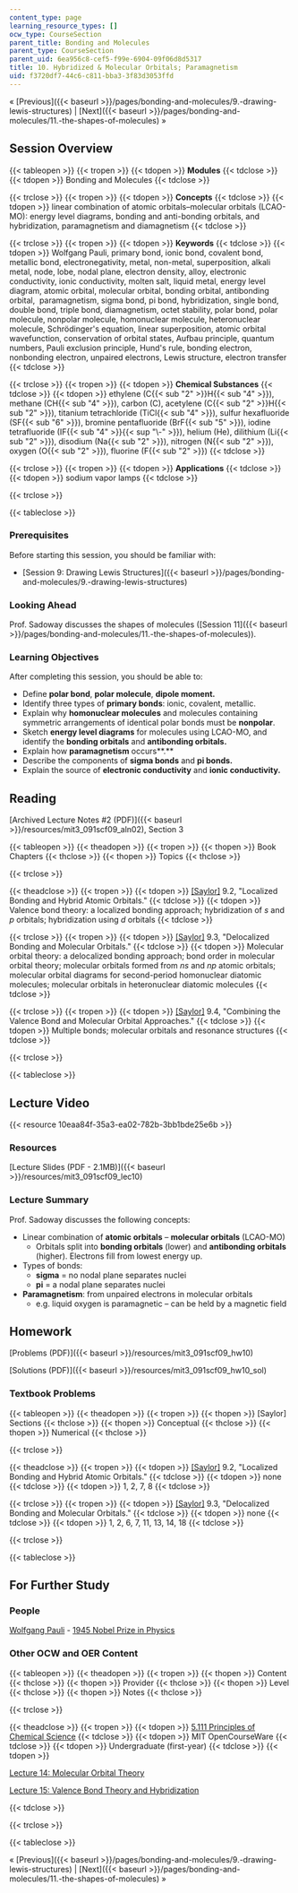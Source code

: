 ```yaml
---
content_type: page
learning_resource_types: []
ocw_type: CourseSection
parent_title: Bonding and Molecules
parent_type: CourseSection
parent_uid: 6ea956c8-cef5-f99e-6904-09f06d8d5317
title: 10. Hybridized & Molecular Orbitals; Paramagnetism
uid: f3720df7-44c6-c811-bba3-3f83d3053ffd
---
```


« [Previous]({{< baseurl >}}/pages/bonding-and-molecules/9.-drawing-lewis-structures) | [Next]({{< baseurl >}}/pages/bonding-and-molecules/11.-the-shapes-of-molecules) »

Session Overview
----------------

{{< tableopen >}}
{{< tropen >}}
{{< tdopen >}}
**Modules**
{{< tdclose >}}
{{< tdopen >}}
Bonding and Molecules
{{< tdclose >}}

{{< trclose >}}
{{< tropen >}}
{{< tdopen >}}
**Concepts**
{{< tdclose >}}
{{< tdopen >}}
linear combination of atomic orbitals–molecular orbitals (LCAO-MO): energy level diagrams, bonding and anti-bonding orbitals, and hybridization, paramagnetism and diamagnetism
{{< tdclose >}}

{{< trclose >}}
{{< tropen >}}
{{< tdopen >}}
**Keywords**
{{< tdclose >}}
{{< tdopen >}}
Wolfgang Pauli, primary bond, ionic bond, covalent bond, metallic bond, electronegativity, metal, non-metal, superposition, alkali metal, node, lobe, nodal plane, electron density, alloy, electronic conductivity, ionic conductivity, molten salt, liquid metal, energy level diagram, atomic orbital, molecular orbital, bonding orbital, antibonding orbital,  paramagnetism, sigma bond, pi bond, hybridization, single bond, double bond, triple bond, diamagnetism, octet stability, polar bond, polar molecule, nonpolar molecule, homonuclear molecule, heteronuclear molecule, Schrödinger's equation, linear superposition, atomic orbital wavefunction, conservation of orbital states, Aufbau principle, quantum numbers, Pauli exclusion principle, Hund's rule, bonding electron, nonbonding electron, unpaired electrons, Lewis structure, electron transfer
{{< tdclose >}}

{{< trclose >}}
{{< tropen >}}
{{< tdopen >}}
**Chemical Substances**
{{< tdclose >}}
{{< tdopen >}}
ethylene (C{{< sub "2" >}}H{{< sub "4" >}}), methane (CH{{< sub "4" >}}), carbon (C), acetylene (C{{< sub "2" >}}H{{< sub "2" >}}), titanium tetrachloride (TiCl{{< sub "4" >}}), sulfur hexafluoride (SF{{< sub "6" >}}), bromine pentafluoride (BrF{{< sub "5" >}}), iodine tetrafluoride (IF{{< sub "4" >}}{{< sup "\\-" >}}), helium (He), dilithium (Li{{< sub "2" >}}), disodium (Na{{< sub "2" >}}), nitrogen (N{{< sub "2" >}}), oxygen (O{{< sub "2" >}}), fluorine (F{{< sub "2" >}})
{{< tdclose >}}

{{< trclose >}}
{{< tropen >}}
{{< tdopen >}}
**Applications**
{{< tdclose >}}
{{< tdopen >}}
sodium vapor lamps
{{< tdclose >}}

{{< trclose >}}

{{< tableclose >}}

### Prerequisites

Before starting this session, you should be familiar with:

*   [Session 9: Drawing Lewis Structures]({{< baseurl >}}/pages/bonding-and-molecules/9.-drawing-lewis-structures)

### Looking Ahead

Prof. Sadoway discusses the shapes of molecules ([Session 11]({{< baseurl >}}/pages/bonding-and-molecules/11.-the-shapes-of-molecules)).

### Learning Objectives

After completing this session, you should be able to:

*   Define **polar bond**, **polar molecule**, **dipole moment.**
*   Identify three types of **primary bonds**: ionic, covalent, metallic.
*   Explain why **homonuclear molecules** and molecules containing symmetric arrangements of identical polar bonds must be **nonpolar**.
*   Sketch **energy level diagrams** for molecules using LCAO-MO, and identify the **bonding orbitals** and **antibonding orbitals.**
*   Explain how **paramagnetism** occurs**.**
*   Describe the components of **sigma bonds** and **pi bonds.**
*   Explain the source of **electronic conductivity** and **ionic conductivity.**

Reading
-------

[Archived Lecture Notes #2 (PDF)]({{< baseurl >}}/resources/mit3_091scf09_aln02), Section 3

{{< tableopen >}}
{{< theadopen >}}
{{< tropen >}}
{{< thopen >}}
Book Chapters
{{< thclose >}}
{{< thopen >}}
Topics
{{< thclose >}}

{{< trclose >}}

{{< theadclose >}}
{{< tropen >}}
{{< tdopen >}}
[\[Saylor\]](https://saylordotorg.github.io/text_general-chemistry-principles-patterns-and-applications-v1.0/s13-02-localized-bonding-and-hybrid-a.html) 9.2, "Localized Bonding and Hybrid Atomic Orbitals."
{{< tdclose >}}
{{< tdopen >}}
Valence bond theory: a localized bonding approach; hybridization of _s_ and _p_ orbitals; hybridization using _d_ orbitals
{{< tdclose >}}

{{< trclose >}}
{{< tropen >}}
{{< tdopen >}}
[\[Saylor\]](https://saylordotorg.github.io/text_general-chemistry-principles-patterns-and-applications-v1.0/s13-03-delocalized-bonding-and-molecu.html) 9.3, "Delocalized Bonding and Molecular Orbitals."
{{< tdclose >}}
{{< tdopen >}}
Molecular orbital theory: a delocalized bonding approach; bond order in molecular orbital theory; molecular orbitals formed from _ns_ and _np_ atomic orbitals; molecular orbital diagrams for second-period homonuclear diatomic molecules; molecular orbitals in heteronuclear diatomic molecules
{{< tdclose >}}

{{< trclose >}}
{{< tropen >}}
{{< tdopen >}}
[\[Saylor\]](https://saylordotorg.github.io/text_general-chemistry-principles-patterns-and-applications-v1.0/s13-04-polyatomic-systems-with-multip.html) 9.4, "Combining the Valence Bond and Molecular Orbital Approaches."
{{< tdclose >}}
{{< tdopen >}}
Multiple bonds; molecular orbitals and resonance structures
{{< tdclose >}}

{{< trclose >}}

{{< tableclose >}}

Lecture Video
-------------

{{< resource 10eaa84f-35a3-ea02-782b-3bb1bde25e6b >}}

### Resources

[Lecture Slides (PDF - 2.1MB)]({{< baseurl >}}/resources/mit3_091scf09_lec10)

### Lecture Summary

Prof. Sadoway discusses the following concepts:

*   Linear combination of **atomic orbitals** – **molecular orbitals** (LCAO-MO)
    *   Orbitals split into **bonding orbitals** (lower) and **antibonding orbitals** (higher). Electrons fill from lowest energy up.
*   Types of bonds:
    *   **sigma** = no nodal plane separates nuclei
    *   **pi** = a nodal plane separates nuclei
*   **Paramagnetism**: from unpaired electrons in molecular orbitals
    *   e.g. liquid oxygen is paramagnetic – can be held by a magnetic field

Homework
--------

[Problems (PDF)]({{< baseurl >}}/resources/mit3_091scf09_hw10)

[Solutions (PDF)]({{< baseurl >}}/resources/mit3_091scf09_hw10_sol)

### Textbook Problems

{{< tableopen >}}
{{< theadopen >}}
{{< tropen >}}
{{< thopen >}}
\[Saylor\] Sections
{{< thclose >}}
{{< thopen >}}
Conceptual
{{< thclose >}}
{{< thopen >}}
Numerical
{{< thclose >}}

{{< trclose >}}

{{< theadclose >}}
{{< tropen >}}
{{< tdopen >}}
[\[Saylor\]](https://saylordotorg.github.io/text_general-chemistry-principles-patterns-and-applications-v1.0/s13-02-localized-bonding-and-hybrid-a.html) 9.2, "Localized Bonding and Hybrid Atomic Orbitals."
{{< tdclose >}}
{{< tdopen >}}
none
{{< tdclose >}}
{{< tdopen >}}
1, 2, 7, 8
{{< tdclose >}}

{{< trclose >}}
{{< tropen >}}
{{< tdopen >}}
[\[Saylor\]](https://saylordotorg.github.io/text_general-chemistry-principles-patterns-and-applications-v1.0/s13-03-delocalized-bonding-and-molecu.html) 9.3, "Delocalized Bonding and Molecular Orbitals."
{{< tdclose >}}
{{< tdopen >}}
none
{{< tdclose >}}
{{< tdopen >}}
1, 2, 6, 7, 11, 13, 14, 18
{{< tdclose >}}

{{< trclose >}}

{{< tableclose >}}

For Further Study
-----------------

### People

[Wolfgang Pauli](http://en.wikipedia.org/wiki/Wolfgang_Pauli) - [1945 Nobel Prize in Physics](http://nobelprize.org/nobel_prizes/physics/laureates/1945/)

### Other OCW and OER Content

{{< tableopen >}}
{{< theadopen >}}
{{< tropen >}}
{{< thopen >}}
Content
{{< thclose >}}
{{< thopen >}}
Provider
{{< thclose >}}
{{< thopen >}}
Level
{{< thclose >}}
{{< thopen >}}
Notes
{{< thclose >}}

{{< trclose >}}

{{< theadclose >}}
{{< tropen >}}
{{< tdopen >}}
[5.111 Principles of Chemical Science](/courses/5-111-principles-of-chemical-science-fall-2008)
{{< tdclose >}}
{{< tdopen >}}
MIT OpenCourseWare
{{< tdclose >}}
{{< tdopen >}}
Undergraduate (first-year)
{{< tdclose >}}
{{< tdopen >}}


[Lecture 14: Molecular Orbital Theory](/courses/5-111-principles-of-chemical-science-fall-2008/pages/video-lectures/lecture-14)

[Lecture 15: Valence Bond Theory and Hybridization](/courses/5-111-principles-of-chemical-science-fall-2008/pages/video-lectures/lecture-15)


{{< tdclose >}}

{{< trclose >}}

{{< tableclose >}}

« [Previous]({{< baseurl >}}/pages/bonding-and-molecules/9.-drawing-lewis-structures) | [Next]({{< baseurl >}}/pages/bonding-and-molecules/11.-the-shapes-of-molecules) »